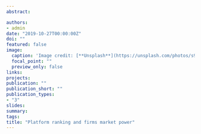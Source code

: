 ```yaml
---
abstract:

authors:
- admin
date: "2019-10-27T00:00:00Z"
doi: ""
featured: false
image:
  caption: 'Image credit: [**Unsplash**](https://unsplash.com/photos/s9CC2SKySJM)'
  focal_point: ""
  preview_only: false
links:
projects:
publication: ""
publication_short: ""
publication_types:
- "3"
slides:
summary:
tags:
title: "Platform ranking and firms market power"
---
```

